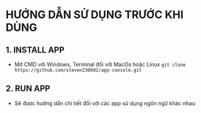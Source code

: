 # HƯỚNG DẪN SỬ DỤNG TRƯỚC KHI DÙNG

## 1. INSTALL APP
* Mở CMD với Windows, Terminal đối với MacOs hoặc Linux
   ```git clone https://github.com/steven230602/app-console.git```
## 2. RUN APP
* Sẽ được hướng dẫn chi tiết đối với các app sử dụng ngôn ngữ khác nhau
  
